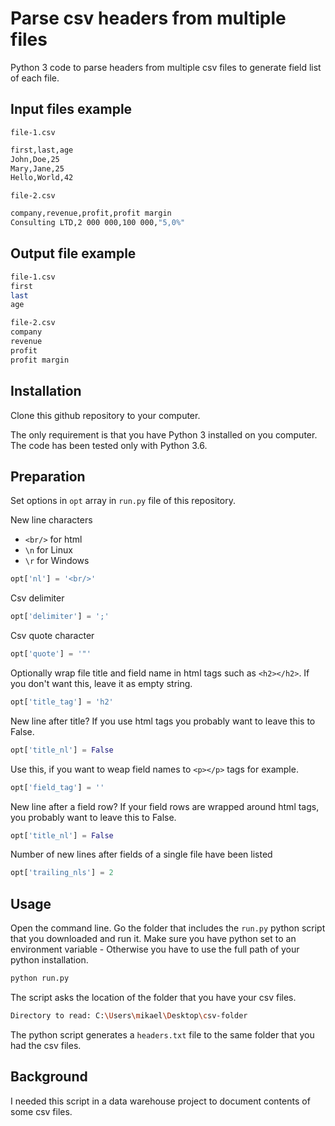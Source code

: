 # Parse csv headers from multiple files

Python 3 code to parse headers from multiple csv files to generate field list of each file.

## Input files example
`file-1.csv`
```sh
first,last,age
John,Doe,25
Mary,Jane,25
Hello,World,42
```

`file-2.csv`
```sh
company,revenue,profit,profit margin
Consulting LTD,2 000 000,100 000,"5,0%" 
```

## Output file example
```sh
file-1.csv
first
last
age

file-2.csv
company
revenue
profit
profit margin
```

## Installation

Clone this github repository to your computer.

The only requirement is that you have Python 3 installed on you computer. The code has been tested only with Python 3.6.

## Preparation
Set options in `opt` array in `run.py` file of this repository.

New line characters
- `<br/>` for html
- `\n` for Linux
- `\r` for Windows
```python
opt['nl'] = '<br/>'
```
Csv delimiter
```python
opt['delimiter'] = ';'
```
Csv quote character
```python
opt['quote'] = '"'
```
Optionally wrap file title and field name in html tags such as `<h2></h2>`. If you don't want this, leave it as empty string.
```python
opt['title_tag'] = 'h2'
```
New line after title? If you use html tags you probably want to leave this to False.
```python
opt['title_nl'] = False
```
Use this, if you want to weap field names to `<p></p>` tags for example.
```python
opt['field_tag'] = ''
```
New line after a field row? If your field rows are wrapped around html tags, you probably want to leave this to False.
```python
opt['title_nl'] = False
```
Number of new lines after fields of a single file have been listed 
```python
opt['trailing_nls'] = 2
```

## Usage
Open the command line.
Go the folder that includes the `run.py` python script that you downloaded and run it.
Make sure you have python set to an environment variable - Otherwise you have to use the full path of your python installation.
```sh
python run.py
```
The script asks the location of the folder that you have your csv files.
```sh
Directory to read: C:\Users\mikael\Desktop\csv-folder
```

The python script generates a `headers.txt` file to the same folder that you had the csv files.

## Background

I needed this script in a data warehouse project to document contents of some csv files.
